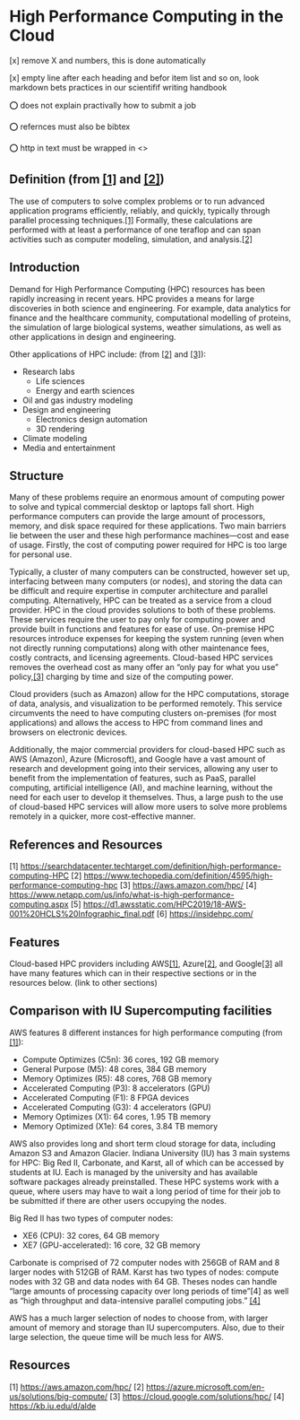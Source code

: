 

# High Performance Computing in the Cloud

[x] remove X and numbers, this is done automatically

[x] empty line after each heading and befor item list and so on, look markdown bets practices in our scientifif writing handbook

:o: does not explain practivally how to submit a job

:o: refernces must also be bibtex

:o: http in text must be wrapped in <>

## Definition (from [[1]](https://searchdatacenter.techtarget.com/definition/high-performance-computing-HPC) and [[2]](https://www.techopedia.com/definition/4595/high-performance-computing-hpc))

The use of computers to solve complex problems or to run advanced application programs efficiently, reliably, and quickly, typically through parallel processing techniques.[[1]](https://searchdatacenter.techtarget.com/definition/high-performance-computing-HPC) Formally, these calculations are performed with at least a performance of one teraflop and can span activities such as computer modeling, simulation, and analysis.[[2]](https://www.techopedia.com/definition/4595/high-performance-computing-hpc)

## Introduction

Demand for High Performance Computing (HPC) resources has been rapidly increasing in recent years. HPC provides a means for large discoveries in both science and engineering. For example, data analytics for finance and the healthcare community, computational modelling of proteins, the simulation of large biological systems, weather simulations, as well as other applications in design and engineering.

Other applications of HPC include: (from [[2]](https://www.techopedia.com/definition/4595/high-performance-computing-hpc) and [[3]](https://aws.amazon.com/hpc/)):

* Research labs
  * Life sciences
  * Energy and earth sciences
* Oil and gas industry modeling
* Design and engineering
  * Electronics design automation
  * 3D rendering
* Climate modeling
* Media and entertainment

## Structure

Many of these problems require an enormous amount of computing power to solve and typical commercial desktop or laptops fall short. High performance computers can provide the large amount of processors, memory, and disk space required for these applications. Two main barriers lie between the user and these high performance machines—cost and ease of usage. Firstly, the cost of computing power required for HPC is too large for personal use.

Typically, a cluster of many computers can be constructed, however set up, interfacing between many computers (or nodes), and storing the data can be difficult and require expertise in computer architecture and parallel computing. Alternatively, HPC can be treated as a service from a cloud provider. HPC in the cloud provides solutions to both of these problems. These services require the user to pay only for computing power and provide built in functions and features for ease of use. On-premise HPC resources introduce expenses for keeping the system running (even when not directly running computations) along with other maintenance fees, costly contracts, and licensing agreements. Cloud-based HPC services removes the overhead cost as many offer an “only pay for what you use” policy,[[3]](https://aws.amazon.com/hpc/) charging by time and size of the computing power.

Cloud providers (such as Amazon) allow for the HPC computations, storage of data, analysis, and visualization to be performed remotely. This service circumvents the need to have computing clusters on-premises (for most applications) and allows the access to HPC from command lines and browsers on electronic devices.

Additionally, the major commercial providers for cloud-based HPC such as AWS (Amazon), Azure (Microsoft), and Google have a vast amount of research and development going into their services, allowing any user to benefit from the implementation of features, such as PaaS, parallel computing, artificial intelligence (AI), and machine learning, without the need for each user to develop it themselves. Thus, a large push to the use of cloud-based HPC services will allow more users to solve more problems remotely in a quicker, more cost-effective manner.

## References and Resources

 [1] <https://searchdatacenter.techtarget.com/definition/high-performance-computing-HPC>
 [2] <https://www.techopedia.com/definition/4595/high-performance-computing-hpc>
 [3] <https://aws.amazon.com/hpc/>
 [4] <https://www.netapp.com/us/info/what-is-high-performance-computing.aspx>
 [5] <https://d1.awsstatic.com/HPC2019/18-AWS-001%20HCLS%20Infographic_final.pdf>
 [6] <https://insidehpc.com/>

## Features

Cloud-based HPC providers including AWS[[1]](https://aws.amazon.com/hpc/), Azure[[2]](https://azure.microsoft.com/en-us/solutions/big-compute/), and Google[[3]](https://cloud.google.com/solutions/hpc/) all have many features which can in their respective sections or in the resources below. (link to other sections)

## Comparison with IU Supercomputing facilities

AWS features 8 different instances for high performance computing (from [[1]](https://aws.amazon.com/hpc/)):
* Compute Optimizes (C5n): 36 cores, 192 GB memory
* General Purpose (M5): 48 cores, 384 GB memory
* Memory Optimizes (R5): 48 cores, 768 GB memory
* Accelerated Computing (P3): 8 accelerators (GPU)
* Accelerated Computing (F1): 8 FPGA devices
* Accelerated Computing (G3): 4 accelerators (GPU)
* Memory Optimizes (X1): 64 cores, 1.95 TB memory
* Memory Optimized (X1e): 64 cores, 3.84 TB memory

AWS also provides long and short term cloud storage for data, including Amazon S3 and Amazon Glacier.
Indiana University (IU) has 3 main systems for HPC: Big Red II, Carbonate, and Karst, all of which can be accessed by students at IU. Each is managed by the university and has available software packages already preinstalled. These HPC systems work with a queue, where users may have to wait a long period of time for their job to be submitted if there are other users occupying the nodes.

Big Red II has two types of computer nodes:
* XE6 (CPU): 32 cores, 64 GB memory
* XE7 (GPU-accelerated): 16 core, 32 GB memory

Carbonate is comprised of 72 computer nodes with 256GB of RAM and 8 larger nodes with 512GB of RAM.
Karst has two types of nodes: compute nodes with 32 GB and data nodes with 64 GB. Theses nodes can handle “large amounts of processing capacity over long periods of time”[4] as well as “high throughput and data-intensive parallel computing jobs.” [[4]](https://kb.iu.edu/d/alde)

AWS has a much larger selection of nodes to choose from, with larger amount of memory and storage than IU supercomputers. Also, due to their large selection, the queue time will be much less for AWS.

## Resources

 [1] <https://aws.amazon.com/hpc/>
 [2] <https://azure.microsoft.com/en-us/solutions/big-compute/>
 [3] <https://cloud.google.com/solutions/hpc/>
 [4] <https://kb.iu.edu/d/alde>
